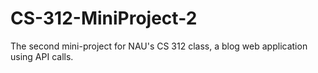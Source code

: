 # CS-312-MiniProject-2
The second mini-project for NAU's CS 312 class, a blog web application using API calls.
